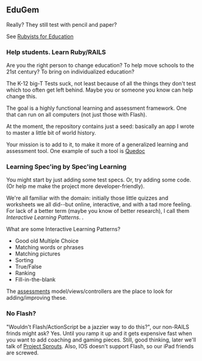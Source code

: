 <h2>EduGem</h2>
Really? They still test with pencil and paper?

See <a href="http://openhistoryproject.org/ruby4ed/">Rubyists for Education</a>
<h3>Help students. Learn Ruby/RAILS</h3>
Are you the right person to change education? To help move schools to the 21st century? To bring on individualized education?

The K-12 big-T Tests suck, not least because of all the things they don't test which too often get left behind. Maybe you or someone you know can help change this.

The goal is a highly functional learning and assessment framework. One that can run on all computers (not just those with Flash).

At the moment, the repository contains just a seed: basically an app I wrote to master a little bit of world history.

Your mission is to add to it, to make it more of a generalized learning and assessment tool. One example of such a tool is [Quedoc](http://www.qedoc.com/products.php?p=author)



<h3>Learning Spec'ing by Spec'ing Learning</h3>

You might start by just adding some test specs. Or, try adding some code. (Or help me make the project more developer-friendly). 

We're all familiar with the domain: initially those little quizzes and worksheets we all did--but online, interactive, and with a tad more feeling. For lack of a better term (maybe you know of better research), I call them <i>Interactive Learning Patterns</i>. .

What are some Interactive Learning Patterns?
<ul>
<li>Good old Multiple Choice</li>
<li>Matching words or phrases</li>
<li>Matching pictures</li>
<li>Sorting</li>
<li>True/False</li>
<li>Ranking</li>
<li>Fill-in-the-blank</li>
</ul>

The [assessments](tree/master/app) model/views/controllers are the place to look for adding/improving these.


<h3>No Flash?</h3>
"Wouldn't Flash/ActionScript be a jazzier way to do this?", our non-RAILS frinds might ask? Yes. Until you ramp it up and it gets expensive fast when you want to add coaching and gaming pieces. Still, good thinking, later we'll talk of <a href="http://projectsprouts.org/">Project Sprouts</a>.
Also, IOS doesn't support Flash, so our iPad friends are screwed.

